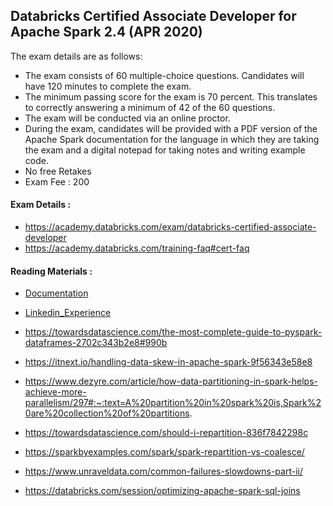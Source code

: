 ## Databricks Certified Associate Developer for Apache Spark 2.4 (APR 2020)

The exam details are as follows:
* The exam consists of 60 multiple-choice questions. Candidates will have 120 minutes to complete the exam.
* The minimum passing score for the exam is 70 percent. This translates to correctly answering a minimum of 42 of the 60 questions.
* The exam will be conducted via an online proctor.
* During the exam, candidates will be provided with a PDF version of the Apache Spark documentation for the language in which they are taking the exam and a digital notepad for taking notes and writing example code.
* No free Retakes
* Exam Fee : 200

#### Exam Details :
* https://academy.databricks.com/exam/databricks-certified-associate-developer
* https://academy.databricks.com/training-faq#cert-faq


#### Reading Materials :

* [Documentation](http://spark.apache.org/docs/2.1.0/api/python/pyspark.html#pyspark.SparkConf)
* [Linkedin_Experience](https://www.linkedin.com/pulse/all-you-need-clear-crt020-databricks-certified-associate-kumar/) 


* https://towardsdatascience.com/the-most-complete-guide-to-pyspark-dataframes-2702c343b2e8#990b
* https://itnext.io/handling-data-skew-in-apache-spark-9f56343e58e8
* https://www.dezyre.com/article/how-data-partitioning-in-spark-helps-achieve-more-parallelism/297#:~:text=A%20partition%20in%20spark%20is,Spark%20are%20collection%20of%20partitions.
* https://towardsdatascience.com/should-i-repartition-836f7842298c
* https://sparkbyexamples.com/spark/spark-repartition-vs-coalesce/
* https://www.unraveldata.com/common-failures-slowdowns-part-ii/
* https://databricks.com/session/optimizing-apache-spark-sql-joins

